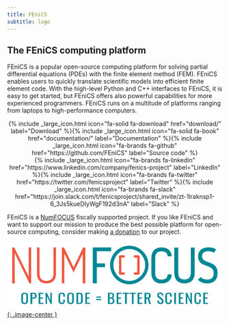 ```yaml
---
title: FEniCS
subtitle: logo
---
```


## The FEniCS computing platform

FEniCS is a popular open-source computing platform for solving partial
differential equations (PDEs) with the finite element method (FEM). FEniCS enables users to quickly
translate scientific models into efficient finite element code. With the
high-level Python and C++ interfaces to FEniCS, it is easy to get
started, but FEniCS offers also powerful capabilities for more
experienced programmers. FEniCS runs on a multitude of platforms
ranging from laptops to high-performance computers.

<center>
{% include _large_icon.html icon="fa-solid fa-download" href="download/" label="Download"
%}{% include _large_icon.html icon="fa-solid fa-book" href="documentation/" label="Documentation"
%}{% include _large_icon.html icon="fa-brands fa-github" href="https://github.com/FEniCS" label="Source code"
%}
</center>

<center>
{% include _large_icon.html icon="fa-brands fa-linkedin" href="https://www.linkedin.com/company/fenics-project" label="LinkedIn"
%}{% include _large_icon.html icon="fa-brands fa-twitter" href="https://twitter.com/fenicsproject" label="Twitter"
%}{% include _large_icon.html icon="fa-brands fa-slack" href="https://join.slack.com/t/fenicsproject/shared_invite/zt-1lraknsp1-6_3Js5kueDIyWgF192d3nA" label="Slack"
%}
</center>




FEniCS is a [NumFOCUS](https://www.numfocus.org/) fiscally supported
project. If you like FEniCS and want to support our mission to produce
the best possible platform for open-source computing, consider making [a
donation](https://numfocus.org/donate-to-fenics) to our project.

[![NumFOCUS](/assets/img/numfocus.png){: .image-center }](https://www.numfocus.org/)
